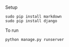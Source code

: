 Setup

    sudo pip install markdown
    sudo pip install django


To run

    python manage.py runserver